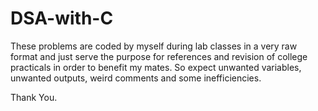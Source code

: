 # DSA-with-C

These problems are coded by myself during lab classes in a very raw format and just serve the purpose for references and revision of college practicals in order to benefit my mates. So expect unwanted variables, unwanted outputs, weird comments and some inefficiencies.

Thank You.
